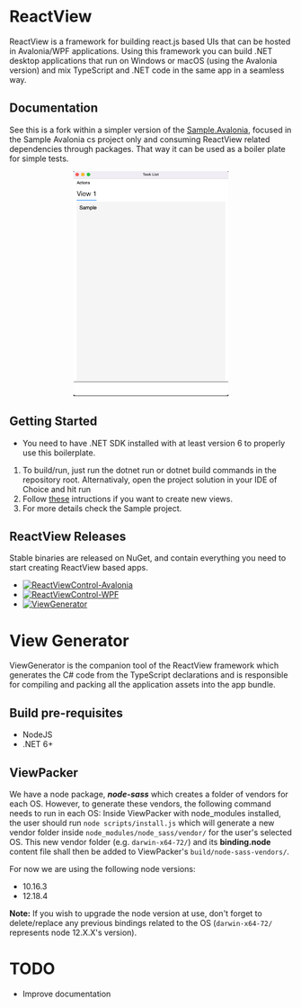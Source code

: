 # ReactView

ReactView is a framework for building react.js based UIs that can be hosted in Avalonia/WPF applications.
Using this framework you can build .NET desktop applications that run on Windows or macOS (using the Avalonia version) and mix TypeScript and .NET code in the same app in a seamless way.

## Documentation

See this is a fork within a simpler version of the [Sample.Avalonia](Sample.Avalonia), focused in the Sample Avalonia cs project only and consuming ReactView related dependencies through packages. That way it can be used as a boiler plate for simple tests.

<p align="center">
  <img src="docs/images/sample-screenshot.png" height="400">
</p>

## Getting Started
* You need to have .NET SDK installed with at least version 6 to properly use this boilerplate.

1) To build/run, just run the dotnet run or dotnet build commands in the repository root. Alternativaly, open the project solution in your IDE of Choice and hit run
1) Follow [these](ViewGenerator/readme.txt "Instructions") intructions if you want to create new views.
3) For more details check the Sample project.

## ReactView Releases
Stable binaries are released on NuGet, and contain everything you need to start creating ReactView based apps.
- [![ReactViewControl-Avalonia](https://img.shields.io/nuget/v/ReactViewControl-Avalonia.svg?style=flat&label=ReactView-Avalonia)](https://www.nuget.org/packages/ReactViewControl-Avalonia/)
- [![ReactViewControl-WPF](https://img.shields.io/nuget/v/ReactViewControl-WPF.svg?style=flat&label=ReactView-WPF)](https://www.nuget.org/packages/ReactViewControl-WPF/)
- [![ViewGenerator](https://img.shields.io/nuget/v/ViewGenerator.svg?style=flat&label=ViewGenerator)](https://www.nuget.org/packages/ViewGenerator/)

# View Generator

ViewGenerator is the companion tool of the ReactView framework which generates the C# code from the TypeScript declarations and is responsible for compiling and packing all the application assets into the app bundle.

## Build pre-requisites
- NodeJS
- .NET 6+

## ViewPacker

We have a node package, _**node-sass**_ which creates a folder of vendors for each OS. However, to generate these vendors, the following command needs to run in each OS:
Inside ViewPacker with node_modules installed, the user should run `node scripts/install.js` which will generate a new vendor folder inside `node_modules/node_sass/vendor/` for the user's selected OS. This new vendor folder (e.g. `darwin-x64-72/`) and its **binding.node** content file shall then be added to ViewPacker's `build/node-sass-vendors/`.

For now we are using the following node versions:
- 10.16.3
- 12.18.4

**Note:** If you wish to upgrade the node version at use, don't forget to delete/replace any previous bindings related to the OS (`darwin-x64-72/` represents node 12.X.X's version).

# TODO
- Improve documentation
